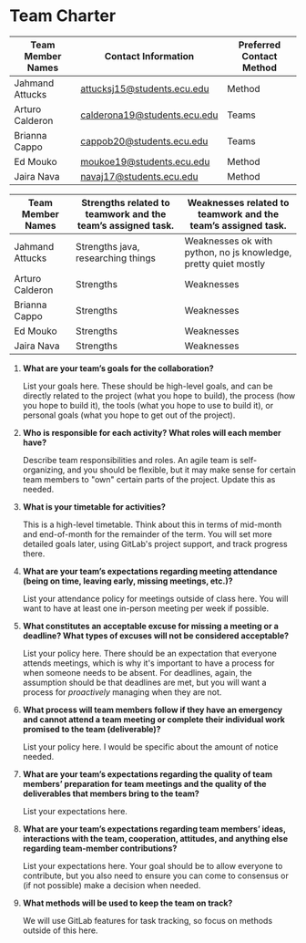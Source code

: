 Team Charter
============

| Team Member Names | Contact Information        | Preferred Contact Method |
| ----------------- | -------------------------- | ------------------------ |
| Jahmand Attucks        | attucksj15@students.ecu.edu     | Method                   |
| Arturo Calderon          | calderona19@students.ecu.edu |  Teams          |
| Brianna Cappo         | cappob20@students.ecu.edu     | Teams                   |
| Ed Mouko | moukoe19@students.ecu.edu     | Method                   |
| Jaira Nava      | navaj17@students.ecu.edu     | Method                   |

| Team Member Names | Strengths related to teamwork and the team’s assigned task. | Weaknesses related to teamwork and the team’s assigned task. |
| -------------------- | ----------------------------------------------------------- | ------------------------------------------------------------ |
| Jahmand Attucks          | Strengths java, researching things    | Weaknesses  ok with python, no js knowledge, pretty quiet mostly           |
| Arturo Calderon          | Strengths     | Weaknesses             |
| Brianna Cappo           | Strengths     | Weaknesses             |
| Ed Mouko          | Strengths     | Weaknesses             |
| Jaira Nava          | Strengths     | Weaknesses             |

1. **What are your team’s goals for the collaboration?**

	List your goals here. These should be high-level goals, and can be directly related to the project (what you hope to build), the process (how you hope to build it), the tools (what you hope to use to build it), or personal goals (what you hope to get out of the project).

2. **Who is responsible for each activity? What roles will each member have?**

	Describe team responsibilities and roles. An agile team is self-organizing, and you should be flexible, but it may make sense for certain team members to "own" certain parts of the project. Update this as needed.

3. **What is your timetable for activities?**  

	This is a high-level timetable. Think about this in terms of mid-month and end-of-month for the remainder of the term. You will set more detailed goals later, using GitLab's project support, and track progress there.

4. **What are your team’s expectations regarding meeting attendance (being on time, leaving early, missing meetings, etc.)?**

   List your attendance policy for meetings outside of class here. You will want to have at least one in-person meeting per week if possible. 

5. **What constitutes an acceptable excuse for missing a meeting or a deadline?  What types of excuses will not be considered acceptable?**

   List your policy here. There should be an expectation that everyone attends meetings, which is why it's important to have a process for when someone needs to be absent. For deadlines, again, the assumption should be that deadlines are met, but you will want a process for _proactively_ managing when they are not.

6. **What process will team members follow if they have an emergency and cannot attend a team meeting or complete their individual work promised to the team (deliverable)?**

   List your policy here. I would be specific about the amount of notice needed.

7. **What are your team’s expectations regarding the quality of team members’ preparation for team meetings and the quality of the deliverables that members bring to the team?**

   List your expectations here.

8. **What are your team’s expectations regarding team members’ ideas, interactions with the team, cooperation, attitudes, and anything else regarding team-member contributions?**

   List your expectations here. Your goal should be to allow everyone to contribute, but you also need to ensure you can come to consensus or (if not possible) make a decision when needed. 

9. **What methods will be used to keep the team on track?**

   We will use GitLab features for task tracking, so focus on methods outside of this here.
